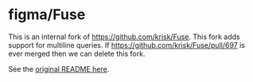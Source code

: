 # figma/Fuse

This is an internal fork of https://github.com/krisk/Fuse. This fork adds
support for multiline queries. If https://github.com/krisk/Fuse/pull/697 is ever
merged then we can delete this fork.

See the [original README here](README_OTHER.md).
